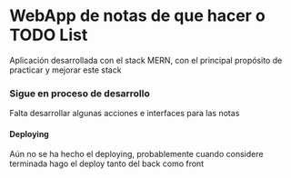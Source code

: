 # WebApp de notas de que hacer o TODO List
 Aplicación desarrollada con el stack MERN, con el principal propósito de practicar y mejorar este stack

### Sigue en proceso de desarrollo
 Falta desarrollar algunas acciones e interfaces para las notas

#### Deploying
 Aún no se ha hecho el deploying, probablemente cuando considere terminada hago el deploy tanto del back como front
